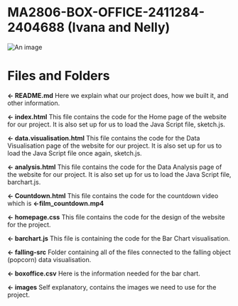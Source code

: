 # MA2806-BOX-OFFICE-2411284-2404688 (Ivana and Nelly)

![An image](website-layout.png)

# Files and Folders

**← README.md** Here we explain what our project does, how we built it, and other information.

**← index.html** This file contains the code for the Home page of the website for our project. It is also set up for us to load the Java Script file, sketch.js.

**← data.visualisation.html** This file contains the code for the Data Visualisation page of the website for our project. It is also set up for us to load the Java Script file once again, sketch.js.

**← analysis.html** This file contains the code for the Data Analysis page of the website for our project. It is also set up for us to load the Java Script file, barchart.js.

**← Countdown.html** This file contains the code for the countdown video which is **←film_countdown.mp4**

**← homepage.css** This file contains the code for the design of the website for the project.

**← barchart.js** This file is containing the code for the Bar Chart visualisation.

**← falling-src** Folder containing all of the files connected to the falling object (popcorn) data visualisation.

**← boxoffice.csv** Here is the information needed for the bar chart.

**← images** Self explanatory, contains the images we need to use for the project.